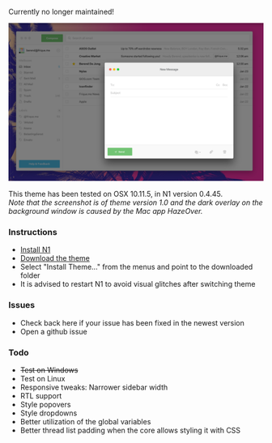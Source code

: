 Currently no longer maintained!

![Preview 1](preview1@2x.png)

This theme has been tested on OSX 10.11.5, in N1 version 0.4.45.  
_Note that the screenshot is of theme version 1.0 and the dark overlay on the background window is caused by the Mac app HazeOver._

### Instructions
- [Install N1](https://www.nylas.com/n1)
- [Download the theme](https://github.com/Frique/N1-Berend/releases)
- Select "Install Theme..." from the menus and point to the downloaded folder
- It is advised to restart N1 to avoid visual glitches after switching theme

### Issues
- Check back here if your issue has been fixed in the newest version
- Open a github issue

### Todo
- ~~Test on Windows~~
- Test on Linux
- Responsive tweaks: Narrower sidebar width
- RTL support
- Style popovers
- Style dropdowns
- Better utilization of the global variables
- Better thread list padding when the core allows styling it with CSS
